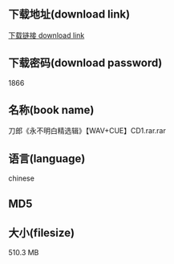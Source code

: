 ## 下载地址(download link)
[下载链接 download link](https://tutu365.netlify.app/?s=%E5%88%80%E9%83%8E%E3%80%8A%E6%B0%B8%E4%B8%8D%E6%98%8E%E7%99%BD%E7%B2%BE%E9%80%89%E8%BE%91%E3%80%8B%E3%80%90WAV%2BCUE%E3%80%91CD1.rar)

## 下载密码(download password)
1866

## 名称(book name)
刀郎《永不明白精选辑》【WAV+CUE】CD1.rar.rar

## 语言(language)
chinese

## MD5


## 大小(filesize)
510.3 MB
